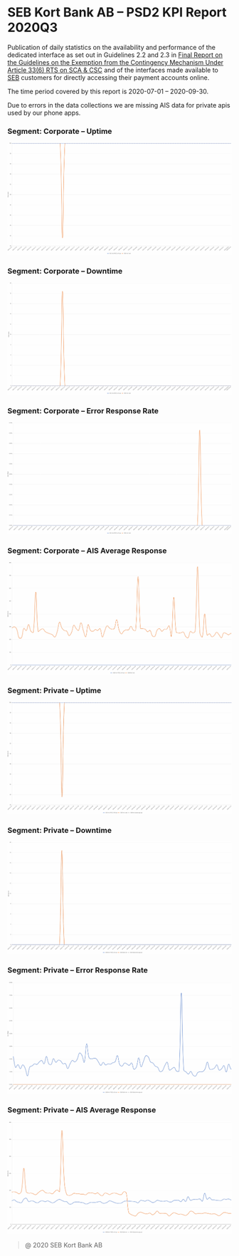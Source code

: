 # SEB Kort Bank AB – PSD2 KPI Report 2020Q3

Publication of daily statistics on the availability and performance of the dedicated interface as set out in Guidelines 2.2 and 2.3 in [Final Report on the Guidelines on the Exemption from the Contingency Mechanism Under Article 33(6) RTS on SCA & CSC](https://eba.europa.eu/sites/default/documents/files/documents/10180/2250578/4e3b9449-ecf9-4756-8006-cbbe74db6d03/Final%20Report%20on%20Guidelines%20on%20the%20exemption%20to%20the%20fall%20back.pdf?retry=1) and of the interfaces made available to [SEB](https://sebgroup.com) customers for directly accessing their payment accounts online.

The time period covered by this report is 2020-07-01 – 2020-09-30.

Due to errors in the data collections we are missing AIS data for private apis used by our phone apps.





### Segment: Corporate – Uptime
![corporate_uptime][corporate_uptime]
### Segment: Corporate – Downtime
![corporate_downtime][corporate_downtime]
### Segment: Corporate – Error Response Rate
![corporate_error][corporate_error]
### Segment: Corporate – AIS Average Response
![corporate_ais][corporate_ais]
### Segment: Private – Uptime
![private_uptime][private_uptime]
### Segment: Private – Downtime
![private_downtime][private_downtime]
### Segment: Private – Error Response Rate
![private_error][private_error]
### Segment: Private – AIS Average Response
![private_ais][private_ais]

[corporate_ais]: ./SEB_CARD_corporate_ais.gif
[corporate_downtime]: ./SEB_CARD_corporate_downtime.gif
[corporate_error]: ./SEB_CARD_corporate_error.gif
[corporate_uptime]: ./SEB_CARD_corporate_uptime.gif
[private_ais]: ./SEB_CARD_private_ais.gif
[private_downtime]: ./SEB_CARD_private_downtime.gif
[private_error]: ./SEB_CARD_private_error.gif
[private_uptime]: ./SEB_CARD_private_uptime.gif


> @ 2020 SEB Kort Bank AB